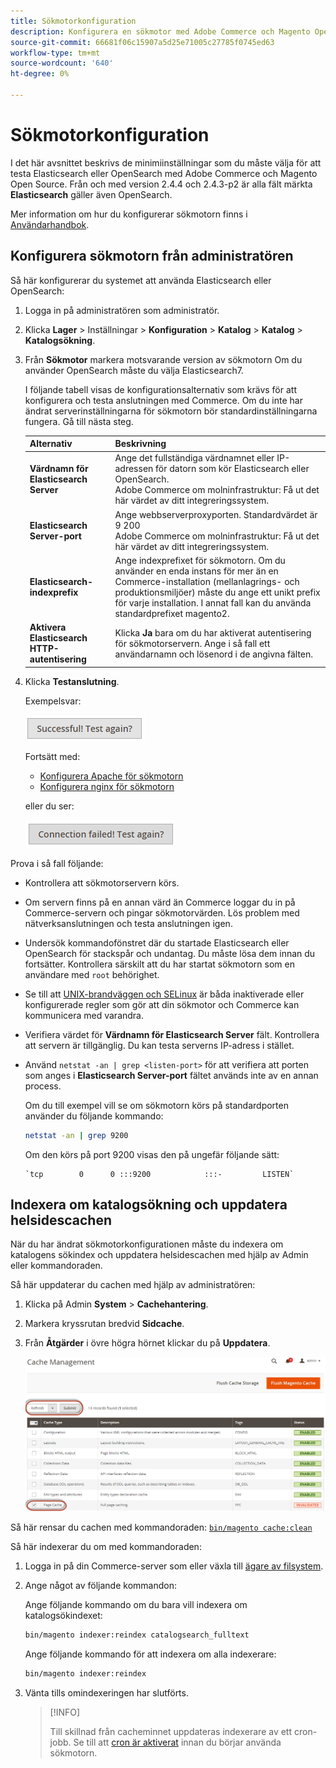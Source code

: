 ```yaml
---
title: Sökmotorkonfiguration
description: Konfigurera en sökmotor med Adobe Commerce och Magento Open Source.
source-git-commit: 66681f06c15907a5d25e71005c27785f0745ed63
workflow-type: tm+mt
source-wordcount: '640'
ht-degree: 0%

---
```



# Sökmotorkonfiguration

I det här avsnittet beskrivs de minimiinställningar som du måste välja för att testa Elasticsearch eller OpenSearch med Adobe Commerce och Magento Open Source. Från och med version 2.4.4 och 2.4.3-p2 är alla fält märkta **Elasticsearch** gäller även OpenSearch.

Mer information om hur du konfigurerar sökmotorn finns i [Användarhandbok](https://experienceleague.adobe.com/docs/commerce-admin/catalog/catalog/search/search-configuration.html).

## Konfigurera sökmotorn från administratören

Så här konfigurerar du systemet att använda Elasticsearch eller OpenSearch:

1. Logga in på administratören som administratör.
1. Klicka **Lager** > Inställningar > **Konfiguration** > **Katalog** > **Katalog** > **Katalogsökning**.
1. Från **Sökmotor** markera motsvarande version av sökmotorn Om du använder OpenSearch måste du välja Elasticsearch7.

   I följande tabell visas de konfigurationsalternativ som krävs för att konfigurera och testa anslutningen med Commerce.
Om du inte har ändrat serverinställningarna för sökmotorn bör standardinställningarna fungera. Gå till nästa steg.

   | Alternativ | Beskrivning |
   |--- |--- |
   | **Värdnamn för Elasticsearch Server** | Ange det fullständiga värdnamnet eller IP-adressen för datorn som kör Elasticsearch eller OpenSearch.<br>Adobe Commerce om molninfrastruktur: Få ut det här värdet av ditt integreringssystem. |
   | **Elasticsearch Server-port** | Ange webbserverproxyporten. Standardvärdet är 9 200<br>Adobe Commerce om molninfrastruktur: Få ut det här värdet av ditt integreringssystem. |
   | **Elasticsearch-indexprefix** | Ange indexprefixet för sökmotorn. Om du använder en enda instans för mer än en Commerce-installation (mellanlagrings- och produktionsmiljöer) måste du ange ett unikt prefix för varje installation. I annat fall kan du använda standardprefixet magento2. |
   | **Aktivera Elasticsearch HTTP-autentisering** | Klicka **Ja** bara om du har aktiverat autentisering för sökmotorservern. Ange i så fall ett användarnamn och lösenord i de angivna fälten. |

1. Klicka **Testanslutning**.

   Exempelsvar:

   ![framgång](../../assets/configuration/elastic_test-success.png)

   Fortsätt med:

   - [Konfigurera Apache för sökmotorn](../../installation/prerequisites/search-engine/configure-apache.md)
   - [Konfigurera nginx för sökmotorn](../../installation/prerequisites/search-engine/configure-nginx.md)

   eller du ser:

   ![misslyckades](../../assets/configuration/elastic_test-fail.png)

Prova i så fall följande:

- Kontrollera att sökmotorservern körs.
- Om servern finns på en annan värd än Commerce loggar du in på Commerce-servern och pingar sökmotorvärden. Lös problem med nätverksanslutningen och testa anslutningen igen.
- Undersök kommandofönstret där du startade Elasticsearch eller OpenSearch för stackspår och undantag. Du måste lösa dem innan du fortsätter. Kontrollera särskilt att du har startat sökmotorn som en användare med `root` behörighet.
- Se till att [UNIX-brandväggen och SELinux](../../installation/prerequisites/search-engine/overview.md#firewall-and-selinux) är båda inaktiverade eller konfigurerade regler som gör att din sökmotor och Commerce kan kommunicera med varandra.
- Verifiera värdet för **Värdnamn för Elasticsearch Server** fält. Kontrollera att servern är tillgänglig. Du kan testa serverns IP-adress i stället.
- Använd `netstat -an | grep <listen-port>` för att verifiera att porten som anges i **Elasticsearch Server-port** fältet används inte av en annan process.

   Om du till exempel vill se om sökmotorn körs på standardporten använder du följande kommando:

   ```bash
   netstat -an | grep 9200
   ```

   Om den körs på port 9200 visas den på ungefär följande sätt:

   ```terminal
   `tcp        0      0 :::9200            :::-         LISTEN`
   ```

## Indexera om katalogsökning och uppdatera helsidescachen

När du har ändrat sökmotorkonfigurationen måste du indexera om katalogens sökindex och uppdatera helsidescachen med hjälp av Admin eller kommandoraden.

Så här uppdaterar du cachen med hjälp av administratören:

1. Klicka på Admin **System** > **Cachehantering**.
1. Markera kryssrutan bredvid **Sidcache**.
1. Från **Åtgärder** i övre högra hörnet klickar du på **Uppdatera**.

   ![cachehantering](../../assets/configuration/refresh-cache.png)

Så här rensar du cachen med kommandoraden: [`bin/magento cache:clean`](../cli/manage-cache.md#clean-and-flush-cache-types)

Så här indexerar du om med kommandoraden:

1. Logga in på din Commerce-server som eller växla till [ägare av filsystem](../../installation/prerequisites/file-system/overview.md).
1. Ange något av följande kommandon:

   Ange följande kommando om du bara vill indexera om katalogsökindexet:

   ```bash
   bin/magento indexer:reindex catalogsearch_fulltext
   ```

   Ange följande kommando för att indexera om alla indexerare:

   ```bash
   bin/magento indexer:reindex
   ```

1. Vänta tills omindexeringen har slutförts.

   >[!INFO]
   >
   >Till skillnad från cacheminnet uppdateras indexerare av ett cron-jobb. Se till att [cron är aktiverat](../cli/configure-cron-jobs.md) innan du börjar använda sökmotorn.

